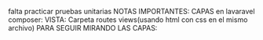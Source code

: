 
                          
falta practicar pruebas unitarias
NOTAS IMPORTANTES:
CAPAS en lavaravel composer:
VISTA:
      Carpeta routes
              views(usando html con css en el mismo archivo)
              PARA SEGUIR MIRANDO LAS CAPAS: 










